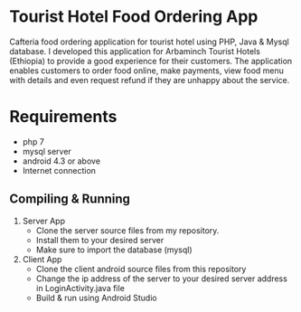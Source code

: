 # Tourist Hotel Food Ordering App
Cafteria food ordering application for tourist hotel using PHP, Java &amp; Mysql database.
I developed this application for Arbaminch Tourist Hotels (Ethiopia) to provide a good experience for their customers. The application enables customers to order food online, make payments, view food menu with details and even request refund if they are unhappy about the service.


# Requirements

- php 7
- mysql server
- android 4.3 or above
- Internet connection

## Compiling & Running

1. Server App
	 - Clone the server source files from my repository.
	 - Install them to your desired server
	 - Make sure to import the database (mysql)
2. Client App
	- Clone the client android source files from this repository
	- Change the ip address of the server to your desired server address in LoginActivity.java file
	- Build & run using Android Studio 
